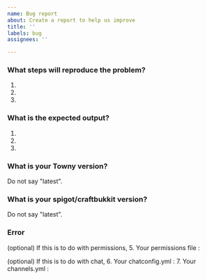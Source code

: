 ```yaml
---
name: Bug report
about: Create a report to help us improve
title: ''
labels: bug
assignees: ''

---
```


### What steps will reproduce the problem?
1.
2.
3.


### What is the expected output?
1.
2.
3.


### What is your Towny version?
Do not say "latest".


### What is your spigot/craftbukkit version?
Do not say "latest".



### Error

(optional) If this is to do with permissions, 
5. Your permissions file :

(optional) If this is to do with chat,
6. Your chatconfig.yml :
7. Your channels.yml :
